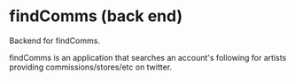 # findComms (back end)

Backend for findComms.

findComms is an application that searches an account's following for artists providing commissions/stores/etc on twitter.
